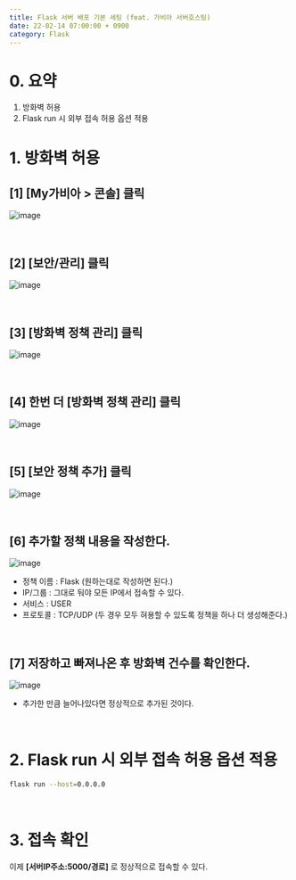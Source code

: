 ```yaml
---
title: Flask 서버 배포 기본 세팅 (feat. 가비아 서버호스팅)
date: 22-02-14 07:00:00 + 0900
category: Flask
---
```


# 0. 요약
1. 방화벽 허용
2. Flask run 시 외부 접속 허용 옵션 적용

# 1. 방화벽 허용

## [1] [My가비아 > 콘솔] 클릭
![image](https://user-images.githubusercontent.com/98504939/153792680-aea67717-ccaa-411b-a5a2-e0955250c15f.png)
 
<br>

## [2] [보안/관리] 클릭
![image](https://user-images.githubusercontent.com/98504939/153792689-633e3909-1034-4353-8630-65c4ecd94b30.png)

<br>

## [3] [방화벽 정책 관리] 클릭
![image](https://user-images.githubusercontent.com/98504939/153792704-1cdaa79d-e83e-49dd-889e-1e7dbc055eb0.png)

<br>

## [4] 한번 더 [방화벽 정책 관리] 클릭
![image](https://user-images.githubusercontent.com/98504939/153792710-a19eca67-3ad3-4275-99e1-3d1cdbf0f042.png)

<br>

## [5] [보안 정책 추가] 클릭
![image](https://user-images.githubusercontent.com/98504939/153792717-b43b73cf-0ef9-408f-a06a-e394404d490c.png)

<br>

## [6] 추가할 정책 내용을 작성한다.
![image](https://user-images.githubusercontent.com/98504939/153792727-adf6961e-6e92-44f4-a9bd-100d896f31ab.png)
- 정책 이름 : Flask (원하는대로 작성하면 된다.)
- IP/그룹 : 그대로 둬야 모든 IP에서 접속할 수 있다.
- 서비스 : USER
- 프로토콜 : TCP/UDP (두 경우 모두 혀용할 수 있도록 정책을 하나 더 생성해준다.)

<br>

## [7] 저장하고 빠져나온 후 방화벽 건수를 확인한다.
![image](https://user-images.githubusercontent.com/98504939/153793705-c4be4dd8-2675-4cc2-9053-330b728e24b4.png)
- 추가한 만큼 늘어나있다면 정상적으로 추가된 것이다.

<br>

# 2. Flask run 시 외부 접속 허용 옵션 적용

```bash
flask run --host=0.0.0.0
```

<br>

# 3. 접속 확인

이제 **[서버IP주소:5000/경로]** 로 정상적으로 접속할 수 있다.